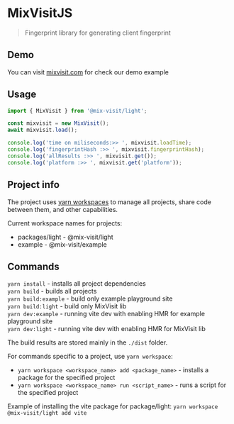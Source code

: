 # MixVisitJS

> Fingerprint library for generating client fingerprint

## Demo

You can visit [mixvisit.com](https://mixvisit.com) for check our demo example

## Usage

```javascript
import { MixVisit } from '@mix-visit/light';

const mixvisit = new MixVisit();
await mixvisit.load();

console.log('time on miliseconds:>> ', mixvisit.loadTime);
console.log('fingerprintHash :>> ', mixvisit.fingerprintHash);
console.log('allResults :>> ', mixvisit.get());
console.log('platform :>> ', mixvisit.get('platform'));
```

## Project info

The project uses [yarn workspaces](https://classic.yarnpkg.com/lang/en/docs/workspaces/) to manage all projects, share code between them, and other capabilities.

Current workspace names for projects:
- packages/light - @mix-visit/light
- example - @mix-visit/example

## Commands

`yarn install` - installs all project dependencies <br>
`yarn build` - builds all projects <br>
`yarn build:example` - build only example playground site <br>
`yarn build:light` - build only MixVisit lib <br>
`yarn dev:example` - running vite dev with enabling HMR for example playground site <br>
`yarn dev:light` - running vite dev with enabling HMR for MixVisit lib

The build results are stored mainly in the `./dist` folder.

For commands specific to a project, use `yarn workspace`:

- `yarn workspace <workspace_name> add <package_name>` - installs a package for the specified project
- `yarn workspace <workspace_name> run <script_name>` - runs a script for the specified project

Example of installing the vite package for package/light:
`yarn workspace @mix-visit/light add vite`
